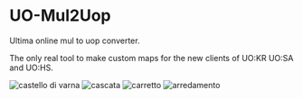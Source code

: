 # UO-Mul2Uop
Ultima online mul to uop converter.

The only real tool to make custom maps for the new clients of UO:KR UO:SA and UO:HS.


![castello di varna](https://user-images.githubusercontent.com/10288926/167264446-271b1ae2-b341-4c03-87c1-96261b570c25.jpg)
![cascata](https://user-images.githubusercontent.com/10288926/167264449-a7bce0f1-90b5-41a3-bf32-3b6defeeacb5.jpg)
![carretto](https://user-images.githubusercontent.com/10288926/167264451-979d8f42-2f12-463f-9c2d-e98bfbcb7552.jpg)
![arredamento](https://user-images.githubusercontent.com/10288926/167264453-e3433db3-95de-49b0-b23e-6b5e75fec83e.jpg)
